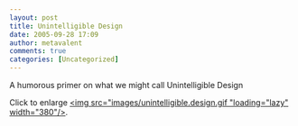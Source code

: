 ```yaml
---
layout: post
title: Unintelligible Design
date: 2005-09-28 17:09
author: metavalent
comments: true
categories: [Uncategorized]
---
```

A humorous primer on what we might call Unintelligible Design

Click to enlarge
<a href="images/unintelligible.design.gif"><img src="images/unintelligible.design.gif "loading="lazy" width="380"/></a>.
